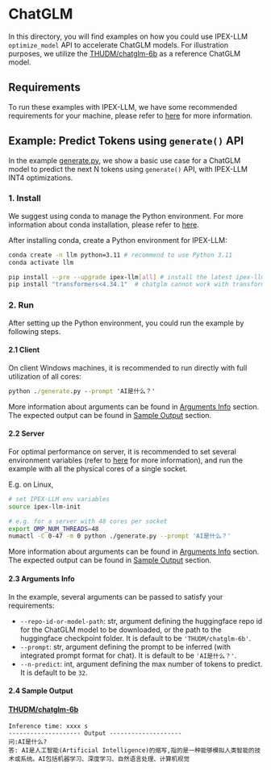 # ChatGLM
In this directory, you will find examples on how you could use IPEX-LLM `optimize_model` API to accelerate ChatGLM models. For illustration purposes, we utilize the [THUDM/chatglm-6b](https://huggingface.co/THUDM/chatglm-6b) as a reference ChatGLM model.

## Requirements
To run these examples with IPEX-LLM, we have some recommended requirements for your machine, please refer to [here](../README.md#recommended-requirements) for more information.

## Example: Predict Tokens using `generate()` API
In the example [generate.py](./generate.py), we show a basic use case for a ChatGLM model to predict the next N tokens using `generate()` API, with IPEX-LLM INT4 optimizations.
### 1. Install
We suggest using conda to manage the Python environment. For more information about conda installation, please refer to [here](https://docs.conda.io/en/latest/miniconda.html#).

After installing conda, create a Python environment for IPEX-LLM:
```bash
conda create -n llm python=3.11 # recommend to use Python 3.11
conda activate llm

pip install --pre --upgrade ipex-llm[all] # install the latest ipex-llm nightly build with 'all' option
pip install "transformers<4.34.1"  # chatglm cannot work with transformers 4.34.1+
```

### 2. Run
After setting up the Python environment, you could run the example by following steps.

#### 2.1 Client
On client Windows machines, it is recommended to run directly with full utilization of all cores:
```cmd
python ./generate.py --prompt 'AI是什么？'
```
More information about arguments can be found in [Arguments Info](#23-arguments-info) section. The expected output can be found in [Sample Output](#24-sample-output) section.

#### 2.2 Server
For optimal performance on server, it is recommended to set several environment variables (refer to [here](../README.md#best-known-configuration-on-linux) for more information), and run the example with all the physical cores of a single socket.

E.g. on Linux,
```bash
# set IPEX-LLM env variables
source ipex-llm-init

# e.g. for a server with 48 cores per socket
export OMP_NUM_THREADS=48
numactl -C 0-47 -m 0 python ./generate.py --prompt 'AI是什么？'
```
More information about arguments can be found in [Arguments Info](#23-arguments-info) section. The expected output can be found in [Sample Output](#24-sample-output) section.

#### 2.3 Arguments Info
In the example, several arguments can be passed to satisfy your requirements:

- `--repo-id-or-model-path`: str, argument defining the huggingface repo id for the ChatGLM model to be downloaded, or the path to the huggingface checkpoint folder. It is default to be `'THUDM/chatglm-6b'`.
- `--prompt`: str, argument defining the prompt to be inferred (with integrated prompt format for chat). It is default to be `'AI是什么？'`.
- `--n-predict`: int, argument defining the max number of tokens to predict. It is default to be `32`.

#### 2.4 Sample Output
#### [THUDM/chatglm-6b](https://huggingface.co/THUDM/chatglm-6b)
```log
Inference time: xxxx s
-------------------- Output --------------------
问:AI是什么?
答: AI是人工智能(Artificial Intelligence)的缩写,指的是一种能够模拟人类智能的技术或系统。AI包括机器学习、深度学习、自然语言处理、计算机视觉
```
